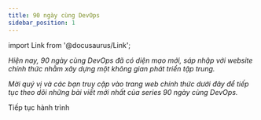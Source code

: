 ```yaml
---
title: 90 ngày cùng DevOps
sidebar_position: 1
---
```


import Link from '@docusaurus/Link';

_Hiện nay, 90 ngày cùng DevOps đã có diện mạo mới, sáp nhập với website chính thức nhằm xây dựng một không gian
phát triển tập trung._

_Mời quý vị và các bạn truy cập vào trang web chính thức dưới đây để tiếp tục theo dõi những bài viết mới nhất
của series 90 ngày cùng DevOps._

<Link
  className="button button--primary button--lg"
  href="https://www.builetuananh.name.vn/90days"
>Tiếp tục hành trình</Link>